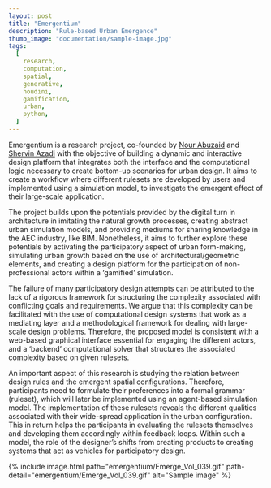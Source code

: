 ```yaml
---
layout: post
title: "Emergentium"
description: "Rule-based Urban Emergence"
thumb_image: "documentation/sample-image.jpg"
tags:
  [
    research,
    computation,
    spatial,
    generative,
    houdini,
    gamification,
    urban,
    python,
  ]
---
```


Emergentium is a research project, co-founded by [Nour Abuzaid](https://indd.adobe.com/view/33e5a7fb-7ba8-49f1-9109-91e317d48728) and [Shervin Azadi](https://shervinazadi.com/) with the objective of building a dynamic and interactive design platform that integrates both the interface and the computational logic necessary to create bottom-up scenarios for urban design. It aims to create a workflow where different rulesets are developed by users and implemented using a simulation model, to investigate the emergent effect of their large-scale application.

The project builds upon the potentials provided by the digital turn in architecture in imitating the natural growth processes, creating abstract urban simulation models, and providing mediums for sharing knowledge in the AEC industry, like BIM. Nonetheless, it aims to further explore these potentials by activating the participatory aspect of urban form-making, simulating urban growth based on the use of architectural/geometric elements, and creating a design platform for the participation of non-professional actors within a ‘gamified’ simulation.

The failure of many participatory design attempts can be attributed to the lack of a rigorous framework for structuring the complexity associated with conflicting goals and requirements. We argue that this complexity can be facilitated with the use of computational design systems that work as a mediating layer and a methodological framework for dealing with large-scale design problems. Therefore, the proposed model is consistent with a web-based graphical interface essential for engaging the different actors, and a ‘backend’ computational solver that structures the associated complexity based on given rulesets.

An important aspect of this research is studying the relation between design rules and the emergent spatial configurations. Therefore, participants need to formulate their preferences into a formal grammar (ruleset), which will later be implemented using an agent-based simulation model. The implementation of these rulesets reveals the different qualities associated with their wide-spread application in the urban configuration. This in return helps the participants in evaluating the rulesets themselves and developing them accordingly within feedback loops. Within such a model, the role of the designer’s shifts from creating products to creating systems that act as vehicles for participatory design.

{% include image.html path="emergentium/Emerge_Vol_039.gif"
                      path-detail="emergentium/Emerge_Vol_039.gif"
                      alt="Sample image" %}
